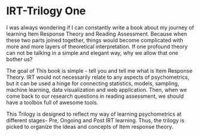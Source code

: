 IRT-Trilogy One
=======

I was always wondering if I can constantly write a book about my journey of learning Item Response Theory and Reading Assessment. Because when these two parts joined together, things would become complicated with more and more layers of theoretical interpretation. If one profound theory can not be talking in a simple and elegant way, why we allow that one bother us? 

The goal of This book is simple - tell you and tell me what is Item Response Theory. IRT would not necessarily relate to any aspects of psychometrics, but it can be used a hinge for connecting statistics, models, sampling, machine learning, data visualization and web application. Then, when we come back to our research questions in reading assessment, we should have a toolbox full of awesome tools.

This Trilogy is designed to reflect my way of learning psychometrics at different stages- Pre, Ongoing and Post IRT learning. Thus, the trilogy is picked to organize the ideas and concepts of Item response theory. 


